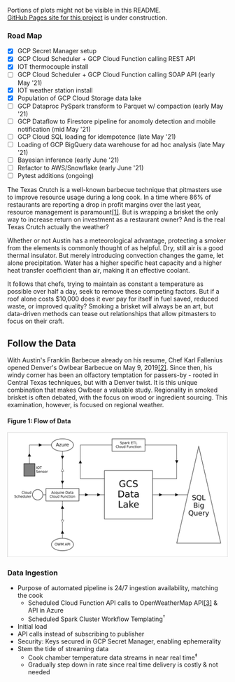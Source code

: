 Portions of plots might not be visible in this README.<br/>
[GitHub Pages site for this project](https://wstoffers.github.io/owlbearBbq/) is under construction.

### Road Map
- [x] GCP Secret Manager setup
- [x] GCP Cloud Scheduler + GCP Cloud Function calling REST API
- [x] IOT thermocouple install
- [ ] GCP Cloud Scheduler + GCP Cloud Function calling SOAP API (early May '21)
- [x] IOT weather station install
- [x] Population of GCP Cloud Storage data lake
- [ ] GCP Dataproc PySpark transform to Parquet w/ compaction (early May '21)
- [ ] GCP Dataflow to Firestore pipeline for anomoly detection and mobile notification (mid May '21)
- [ ] GCP Cloud SQL loading for idempotence (late May '21)
- [ ] Loading of GCP BigQuery data warehouse for ad hoc analysis (late May '21)
- [ ] Bayesian inference (early June '21)
- [ ] Refactor to AWS/Snowflake (early June '21)
- [ ] Pytest additions (ongoing)

The Texas Crutch is a well-known barbecue technique that pitmasters use to improve resource usage during a long cook. In a time where 86% of restaurants are reporting a drop in profit margins over the last year, resource management is paramount[[1]](#references). But is wrapping a brisket the only way to increase return on investment as a restaurant owner? And is the real Texas Crutch actually the weather?

Whether or not Austin has a meteorological advantage, protecting a smoker from the elements is commonly thought of as helpful. Dry, still air is a good thermal insulator. But merely introducing convection changes the game, let alone precipitation. Water has a higher specific heat capacity and a higher heat transfer coefficient than air, making it an effective coolant.

It follows that chefs, trying to maintain as constant a temperature as possible over half a day, seek to remove these competing factors. But if a roof alone costs $10,000 does it ever pay for itself in fuel saved, reduced waste, or improved quality? Smoking a brisket will always be an art, but data-driven methods can tease out relationships that allow pitmasters to focus on their craft.

## Follow the Data

With Austin's Franklin Barbecue already on his resume, Chef Karl Fallenius opened Denver's Owlbear Barbecue on May 9, 2019[[2]](#references). Since then, his windy corner has been an olfactory temptation for passers-by - rooted in Central Texas techniques, but with a Denver twist. It is this unique combination that makes Owlbear a valuable study. Regionality in smoked brisket is often debated, with the focus on wood or ingredient sourcing. This examination, however, is focused on regional weather.

#### Figure 1: Flow of Data
![Flow of Data](https://raw.githubusercontent.com/wstoffers/owlbearBbq/main/factor0/images/flowOfData.png)

### Data Ingestion

- Purpose of automated pipeline is 24/7 ingestion availability, matching the cook
    - Scheduled Cloud Function API calls to OpenWeatherMap API[[3]](#references) & API in Azure
    - Scheduled Spark Cluster Workflow Templating<sup>†</sup>
- Initial load
- API calls instead of subscribing to publisher
- Security: Keys secured in GCP Secret Manager, enabling ephemerality
- Stem the tide of streaming data
    - Cook chamber temperature data streams in near real time<sup>‡</sup>
    - Gradually step down in rate since real time delivery is costly & not needed